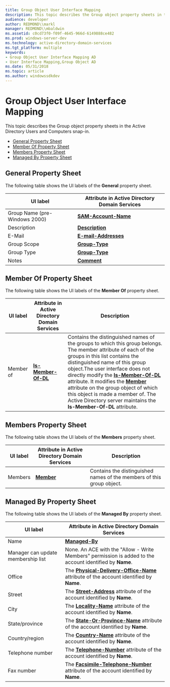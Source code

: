 ```yaml
---
title: Group Object User Interface Mapping
description: This topic describes the Group object property sheets in the Active Directory Users and Computers snap-in.General Property SheetMember Of Property SheetMembers Property SheetManaged By Property Sheet
audience: developer
author: REDMOND\\markl
manager: REDMOND\\mbaldwin
ms.assetid: c0cd73f0-f09f-4645-966d-6149888ce482
ms.prod: windows-server-dev
ms.technology: active-directory-domain-services
ms.tgt_platform: multiple
keywords:
- Group Object User Interface Mapping AD
- User Interface Mapping,Group Object AD
ms.date: 05/31/2018
ms.topic: article
ms.author: windowssdkdev
---
```


# Group Object User Interface Mapping

This topic describes the Group object property sheets in the Active Directory Users and Computers snap-in.

-   [General Property Sheet](#general-property-sheet)
-   [Member Of Property Sheet](#member-of-property-sheet)
-   [Members Property Sheet](#members-property-sheet)
-   [Managed By Property Sheet](#managed-by-property-sheet)

## General Property Sheet

The following table shows the UI labels of the **General** property sheet.



| UI label                      | Attribute in Active Directory Domain Services     |
|-------------------------------|---------------------------------------------------|
| Group Name (pre-Windows 2000) | [**SAM-Account-Name**](https://msdn.microsoft.com/library/ms679635) |
| Description                   | [**Description**](https://msdn.microsoft.com/library/ms675492)         |
| E-Mail                        | [**E-mail-Addresses**](https://msdn.microsoft.com/library/ms676855)           |
| Group Scope                   | [**Group-Type**](https://msdn.microsoft.com/library/ms675935)            |
| Group Type                    | [**Group-Type**](https://msdn.microsoft.com/library/ms675935)            |
| Notes                         | [**Comment**](https://msdn.microsoft.com/library/ms676199)                    |



 

## Member Of Property Sheet

The following table shows the UI labels of the **Member Of** property sheet.



| UI label  | Attribute in Active Directory Domain Services | Description                                                                                                                                                                                                                                                                                                                                                                                                                                                                                                |
|-----------|-----------------------------------------------|------------------------------------------------------------------------------------------------------------------------------------------------------------------------------------------------------------------------------------------------------------------------------------------------------------------------------------------------------------------------------------------------------------------------------------------------------------------------------------------------------------|
| Member of | [**Is-Member-Of-DL**](https://msdn.microsoft.com/library/ms677099)    | Contains the distinguished names of the groups to which this group belongs. The member attribute of each of the groups in this list contains the distinguished name of this group object.The user interface does not directly modify the [**Is-Member-Of-DL**](https://msdn.microsoft.com/library/ms677099) attribute. It modifies the [**Member**](https://msdn.microsoft.com/library/ms677097) attribute on the group object of which this object is made a member of. The Active Directory server maintains the **Is-Member-Of-DL** attribute.<br/> |



 

## Members Property Sheet

The following table shows the UI labels of the **Members** property sheet.



| UI label | Attribute in Active Directory Domain Services | Description                                                           |
|----------|-----------------------------------------------|-----------------------------------------------------------------------|
| Members  | [**Member**](https://msdn.microsoft.com/library/ms677097)               | Contains the distinguished names of the members of this group object. |



 

## Managed By Property Sheet

The following table shows the UI labels of the **Managed By** property sheet.



| UI label                           | Attribute in Active Directory Domain Services                                                                                   |
|------------------------------------|---------------------------------------------------------------------------------------------------------------------------------|
| Name                               | [**Managed-By**](https://msdn.microsoft.com/library/ms676857)                                                                                          |
| Manager can update membership list | None. An ACE with the "Allow - Write Members" permission is added to the account identified by **Name**.                        |
| Office                             | The [**Physical-Delivery-Office-Name**](https://msdn.microsoft.com/library/ms679117) attribute of the account identified by **Name**. |
| Street                             | The [**Street-Address**](https://msdn.microsoft.com/library/ms679882) attribute of the account identified by **Name**.                                    |
| City                               | The [**Locality-Name**](https://msdn.microsoft.com/library/ms676817) attribute of the account identified by **Name**.                                          |
| State/province                     | The [**State-Or-Province-Name**](https://msdn.microsoft.com/library/ms679880) attribute of the account identified by **Name**.                                |
| Country/region                     | The [**Country-Name**](https://msdn.microsoft.com/library/ms675432) attribute of the account identified by **Name**.                                           |
| Telephone number                   | The [**Telephone-Number**](https://msdn.microsoft.com/library/ms680027) attribute of the account identified by **Name**.                         |
| Fax number                         | The [**Facsimile-Telephone-Number**](https://msdn.microsoft.com/library/ms675675) attribute of the account identified by **Name**.      |



 

 

 





